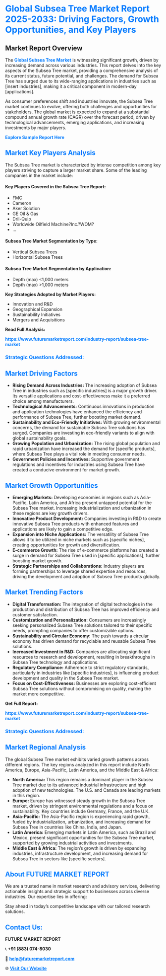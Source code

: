 <h1 style="color: #007BFF;">Global Subsea Tree Market Report 2025-2033: Driving Factors, Growth Opportunities, and Key Players</h1>

<section id="overview">
<h2>Market Report Overview</h2>
<p>The <a href="https://www.futuremarketreport.com/industry-report/subsea-tree-market" style="color: #007BFF; text-decoration: none;"><strong>Global Subsea Tree Market</strong></a> is witnessing significant growth, driven by increasing demand across various industries. This report delves into the key aspects of the Subsea Tree market, providing a comprehensive analysis of its current status, future potential, and challenges. The demand for Subsea Tree has surged due to its wide-ranging applications in industries such as [insert industries], making it a critical component in modern-day [applications].</p>
<p>As consumer preferences shift and industries innovate, the Subsea Tree market continues to evolve, offering both challenges and opportunities for stakeholders. The global market is expected to expand at a substantial compound annual growth rate (CAGR) over the forecast period, driven by technological advancements, emerging applications, and increasing investments by major players.</p>
</section>

<section id="overview">
<p><a href="https://www.futuremarketreport.com/request-sample/reportId=109598" style="color: #007BFF; text-decoration: none;"><strong>Explore Sample Report Here</strong></a></p>
</section>

<section id="key-players">
<h2 style="color: #007BFF;">Market Key Players Analysis</h2>
<p>The Subsea Tree market is characterized by intense competition among key players striving to capture a larger market share. Some of the leading companies in the market include:</p>
<h4>Key Players Covered in the Subsea Tree Report:</h4>
<ul><li>FMC</li><li>Cameron</li><li>Aker Solution</li><li>GE Oil &amp; Gas</li><li>Dril-Quip</li><li>Worldwide Oilfield Machine?Inc.?WOM?</li><li>...</li></ul>
<h4>Subsea Tree Market Segmentation by Type:</h4>
<ul><li>Vertical Subsea Trees</li><li>Horizontal Subsea Trees</li></ul>

<h4>Subsea Tree Market Segmentation by Application:</h4>
<ul><li>Depth (max) &lt;1,000 meters</li><li>Depth (max) &gt;1,000 meters</li></ul>
<p><strong>Key Strategies Adopted by Market Players:</strong></p>
<ul>
<li>Innovation and R&D</li>
<li>Geographical Expansion</li>
<li>Sustainability Initiatives</li>
<li>Mergers and Acquisitions</li>
</ul>
</section>

<section>
<p><strong>Read Full Analysis: </strong></p><a href="https://www.futuremarketreport.com/industry-report/subsea-tree-market" style="color: #007BFF; text-decoration: none;"><strong>https://www.futuremarketreport.com/industry-report/subsea-tree-market</strong></a>
<h3 style="color: #007BFF;">Strategic Questions Addressed:</h3>
</section>

<section id="driving-factors">
<h2 style="color: #007BFF;">Market Driving Factors</h2>
<ul>
<li><strong>Rising Demand Across Industries:</strong> The increasing adoption of Subsea Tree in industries such as [specific industries] is a major growth driver. Its versatile applications and cost-effectiveness make it a preferred choice among manufacturers.</li>
<li><strong>Technological Advancements:</strong> Continuous innovations in production and application technologies have enhanced the efficiency and performance of Subsea Tree, further boosting market demand.</li>
<li><strong>Sustainability and Eco-Friendly Initiatives:</strong> With growing environmental concerns, the demand for sustainable Subsea Tree solutions has surged. Companies are investing in eco-friendly variants to align with global sustainability goals.</li>
<li><strong>Growing Population and Urbanization:</strong> The rising global population and rapid urbanization have increased the demand for [specific products], where Subsea Tree plays a vital role in meeting consumer needs.</li>
<li><strong>Government Policies and Incentives:</strong> Supportive government regulations and incentives for industries using Subsea Tree have created a conducive environment for market growth.</li>
</ul>
</section>

<section id="growth-opportunities">
<h2 style="color: #007BFF;">Market Growth Opportunities</h2>
<ul>
<li><strong>Emerging Markets:</strong> Developing economies in regions such as Asia-Pacific, Latin America, and Africa present untapped potential for the Subsea Tree market. Increasing industrialization and urbanization in these regions are key growth drivers.</li>
<li><strong>Innovative Product Development:</strong> Companies investing in R&D to create innovative Subsea Tree products with enhanced features and applications are likely to gain a competitive edge.</li>
<li><strong>Expansion into Niche Applications:</strong> The versatility of Subsea Tree allows it to be utilized in niche markets such as [specific niches], creating opportunities for growth and diversification.</li>
<li><strong>E-commerce Growth:</strong> The rise of e-commerce platforms has created a surge in demand for Subsea Tree used in [specific applications], further boosting market growth.</li>
<li><strong>Strategic Partnerships and Collaborations:</strong> Industry players are forming partnerships to leverage shared expertise and resources, driving the development and adoption of Subsea Tree products globally.</li>
</ul>
</section>

<section id="trending-factors">
<h2 style="color: #007BFF;">Market Trending Factors</h2>
<ul>
<li><strong>Digital Transformation:</strong> The integration of digital technologies in the production and distribution of Subsea Tree has improved efficiency and customer satisfaction.</li>
<li><strong>Customization and Personalization:</strong> Consumers are increasingly seeking personalized Subsea Tree solutions tailored to their specific needs, prompting companies to offer customizable options.</li>
<li><strong>Sustainability and Circular Economy:</strong> The push towards a circular economy has driven demand for recyclable and reusable Subsea Tree solutions.</li>
<li><strong>Increased Investment in R&D:</strong> Companies are allocating significant resources to research and development, resulting in breakthroughs in Subsea Tree technology and applications.</li>
<li><strong>Regulatory Compliance:</strong> Adherence to strict regulatory standards, particularly in industries like [specific industries], is influencing product development and quality in the Subsea Tree market.</li>
<li><strong>Focus on Cost-Effectiveness:</strong> Businesses are exploring cost-efficient Subsea Tree solutions without compromising on quality, making the market more competitive.</li>
</ul>
</section>

<section>
<p><strong>Get Full Report: </strong></p><a href="https://www.futuremarketreport.com/industry-report/subsea-tree-market" style="color: #007BFF; text-decoration: none;"><strong>https://www.futuremarketreport.com/industry-report/subsea-tree-market</strong></a>
<h3 style="color: #007BFF;">Strategic Questions Addressed:</h3>
</section>


<section id="regional-analysis">
<h2 style="color: #007BFF;">Market Regional Analysis</h2>
<p>The global Subsea Tree market exhibits varied growth patterns across different regions. The key regions analyzed in this report include North America, Europe, Asia-Pacific, Latin America, and the Middle East & Africa:</p>
<ul>
<li><strong>North America:</strong> This region remains a dominant player in the Subsea Tree market due to its advanced industrial infrastructure and high adoption of new technologies. The U.S. and Canada are leading markets in this region.</li>
<li><strong>Europe:</strong> Europe has witnessed steady growth in the Subsea Tree market, driven by stringent environmental regulations and a focus on sustainability. Key countries include Germany, France, and the U.K.</li>
<li><strong>Asia-Pacific:</strong> The Asia-Pacific region is experiencing rapid growth, fueled by industrialization, urbanization, and increasing demand for Subsea Tree in countries like China, India, and Japan.</li>
<li><strong>Latin America:</strong> Emerging markets in Latin America, such as Brazil and Mexico, present significant opportunities for the Subsea Tree market, supported by growing industrial activities and investments.</li>
<li><strong>Middle East & Africa:</strong> The region’s growth is driven by expanding industries, infrastructure development, and increasing demand for Subsea Tree in sectors like [specific sectors].</li>
</ul>
</section>

<footer>
<h2 style="color: #007BFF;">About FUTURE MARKET REPORT</h2>
<p>We are a trusted name in market research and advisory services, delivering actionable insights and strategic support to businesses across diverse industries. Our expertise lies in offering:</p>

<p>Stay ahead in today’s competitive landscape with our tailored research solutions.</p>

<h2 style="color: #007BFF;">Contact Us:</h2>
<p><strong>FUTURE MARKET REPORT</strong></p>
<p>📞 <strong>+91 (883) 074-8030</strong></p>
<p>📧 <strong><a href="mailto:help@futuremarketreport.com" style="color: #007BFF;">help@futuremarketreport.com</a></strong></p>
<p>🌐 <strong><a href="https://www.futuremarketreport.com/" style="color: #007BFF;">Visit Our Website</a></strong></p>
</footer>
